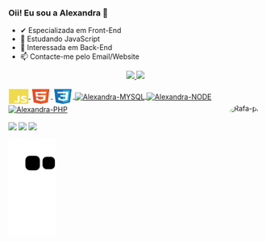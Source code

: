 ### Oii! Eu sou a Alexandra 👋

- ✔ Especializada em Front-End
- 🌱 Estudando JavaScript
- 👀 Interessada em Back-End
- 📫 Contacte-me pelo Email/Website

<div align="center">
  <a href="https://github.com/alexandracarvalh0">
  <img height="180em" src="https://github-readme-stats.vercel.app/api?username=alexandracarvalh0&show_icons=true&theme=dark&include_all_commits=true&count_private=true"/>
  <img height="180em" src="https://github-readme-stats.vercel.app/api/top-langs/?username=alexandracarvalh0&layout=compact&langs_count=7&theme=dark"/>
</div>
  
<div style="display: inline_block"><br>
  <img align="center" alt="Alexandra-JS" height="30" width="40" src="https://raw.githubusercontent.com/devicons/devicon/master/icons/javascript/javascript-plain.svg">
  <img align="center" alt="Alexandra-HTML" height="30" width="40" src="https://raw.githubusercontent.com/devicons/devicon/master/icons/html5/html5-original.svg">
  <img align="center" alt="Alexandra-CSS" height="30" width="40" src="https://raw.githubusercontent.com/devicons/devicon/master/icons/css3/css3-original.svg">
  <img align="center" alt="Alexandra-MYSQL" height="30" width="40" src="https://cdn.jsdelivr.net/gh/devicons/devicon/icons/mysql/mysql-original.svg">
  <img align="center" alt="Alexandra-NODE" height="30" width="40" src="https://cdn.jsdelivr.net/gh/devicons/devicon/icons/nodejs/nodejs-original.svg">
  <img align="center" alt="Alexandra-PHP" height="30" width="40" src="https://cdn.jsdelivr.net/gh/devicons/devicon/icons/php/php-original.svg">
  
  <img align="right" alt="Rafa-pic" height="150" style="border-radius:50px;" src="https://cdn.discordapp.com/attachments/782308530425298974/943328776819990528/ezgif.com-gif-maker.gif">
</div>
 <br>

<div> 
  <a href="mailto:alexandra.carvalho334@gmail.com" target="_blank"><img src="https://img.shields.io/badge/Gmail-D14836?style=for-the-badge&logo=gmail&logoColor=white" target="_blank"></a>
  <a href="https://www.instagram.com/_alexandra.carvalho_/" target="_blank"><img src="https://img.shields.io/badge/-Instagram-%23E4405F?style=for-the-badge&logo=instagram&logoColor=white" target="_blank"></a>
  <a href="" target="_blank"><img src="https://img.shields.io/badge/-LinkedIn-%230077B5?style=for-the-badge&logo=linkedin&logoColor=white" target="_blank"></a>
 
  ![Snake animation](https://github.com/rafaballerini/rafaballerini/blob/output/github-contribution-grid-snake.svg)
 
</div>
